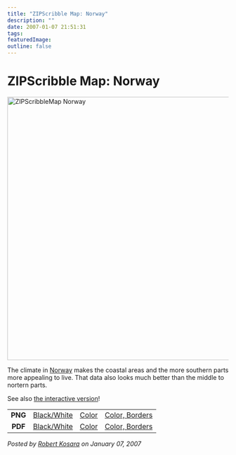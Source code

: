 ```yaml
---
title: "ZIPScribble Map: Norway"
description: ""
date: 2007-01-07 21:51:31
tags: 
featuredImage: 
outline: false
---
```


# ZIPScribble Map: Norway

<a href="http://eagereyes.org/media/attachments/ZIPScribbleMaps/ZIPScribbleMap-Norway-color-borders.png" target="_blank" rel="slb_off"><img class="aligncenter" title="ZIPScribbleMap Norway" src="https://media.eagereyes.org/media/attachments/ZIPScribbleMap-Norway-color-borders-thumb.jpg" alt="ZIPScribbleMap Norway" width="528" height="600" border="0" /></a>

The climate in <a href="http://en.wikipedia.org/wiki/Norway">Norway</a> makes the coastal areas and the more southern parts more appealing to live. That data also looks much better than the middle to nortern parts.

See also <a href="http://eagereyes.org/zipscribble-maps/interactive-zipscribble-map#NO">the interactive version</a>!

<table width="60%" border="0" align="center">
<tbody>
<tr>
<td align="center"><strong>PNG</strong></td>
<td align="center"><a href="http://eagereyes.org/media/attachments/ZIPScribbleMaps/ZIPScribbleMap-Norway.png" target="_blank" rel="slb_off">Black/White</a></td>
<td align="center"><a href="http://eagereyes.org/media/attachments/ZIPScribbleMaps/ZIPScribbleMap-Norway-color.png" target="_blank" rel="slb_off">Color</a></td>
<td align="center"><a href="http://eagereyes.org/media/attachments/ZIPScribbleMaps/ZIPScribbleMap-Norway-color-borders.png" target="_blank" rel="slb_off">Color, Borders</a></td>
</tr>
<tr>
<td align="center"><strong>PDF</strong></td>
<td align="center"><a href="http://eagereyes.org/media/attachments/ZIPScribbleMaps/ZIPScribbleMap-Norway.pdf" target="_blank">Black/White</a></td>
<td align="center"><a href="http://eagereyes.org/media/attachments/ZIPScribbleMaps/ZIPScribbleMap-Norway-color.pdf" target="_blank">Color</a></td>
<td align="center"><a href="http://eagereyes.org/media/attachments/ZIPScribbleMaps/ZIPScribbleMap-Norway-color-borders.pdf" target="_blank">Color, Borders</a></td>
</tr>
</tbody>
</table>


_Posted by <a href="/about">Robert Kosara</a> on January 07, 2007_


